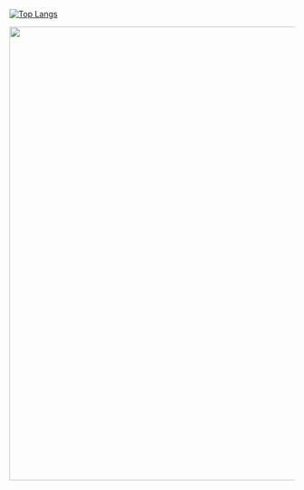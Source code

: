[![Top Langs](https://github-readme-stats.vercel.app/api/top-langs/?username=kmjak&layout=donut)](https://github.com/anuraghazra/github-readme-stats)

<a href="https://github.com/ryo-ma/github-profile-trophy">
  <img width=800 src="https://github-profile-trophy.vercel.app/?username=kmjak&column=6&theme=gruvbox&no-frame=false"/>
</a>
